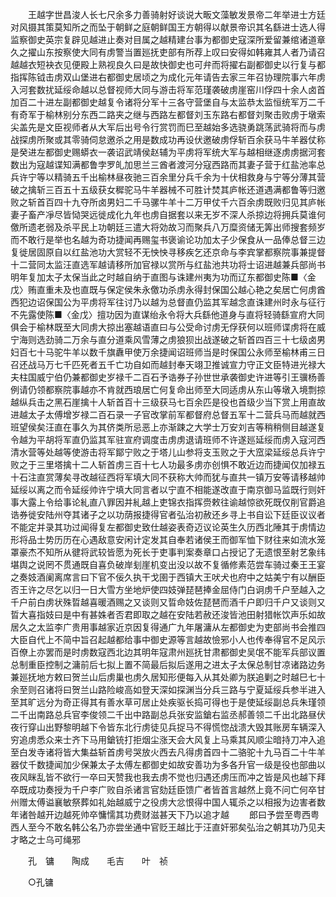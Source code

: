 <!-- { "loadSidebar": true } -->
　　王越字世昌浚人长七尺余多力善骑射好谈说大畈文藻敏发景帝二年举进士方廷对风摄其策莫知所之而坠于朝鲜之庭朝鲜国王方朝得以献景帝识其名繇进士选人得监察御史英宗复辟见越进止奏对目属之越精建台事为都御史寇深所爱留兼绾诸道章久之擢山东按察使大同有虏警当置廵抚吏部有所荐上叹曰安得如韩雍其人者乃请召越越衣短袂衣见便殿上熟视良久曰是故快御史也可弁而将擢右副都御史以行复与都指挥陈钺击虏双山堡进右都御史居顷之为成化元年请告去家三年召协理院事六年虏入河套数扰延绥命越以总督视师大同与游击将军范瑾袭破虏崖窑川俘四十余人卤首加百二十进左副都御史越复令诸将分军十三各守营堡自与太监恭太监恒统军万二千有奇军于榆林别分东西二路夹之继与西路左都督刘玉东路右都督刘聚击败虏于墩索尖盖先是文臣视师者从大军后出号令行赏罚而巳至越始多选骁勇跳荡武骑将而与虏战探虏所聚或其零骑伺怠邀杀之用是数成功再设伏邀破虏俘斩百余获马牛羊器仗称是癸进左都御史赐蟒衣一袭诏武靖侯赵辅为平虏将军统大军与越相继逐虏虏据河套数出为寇越谍知满都鲁孛罗癿加思兰三酋者渡河分寇西路而其妻子营于红盐池率总兵许宁等以精骑五千出榆林昼夜驰三百余里分兵千余为十伏相救身与宁等分薄其营破之擒斩三百五十五级获女穉驼马牛羊器械不可胜计焚其庐帐还道遇满都鲁等归邀败之斩首百四十九夺所卤男妇二千马骡牛羊十二万甲仗千六百余虏既败归见其庐帐妻子畜产凈尽皆恸哭远徙成化九年也虏自据套以来无岁不深人杀掠边将拥兵莫谁何儌所遗老弱及杀平民上功朝廷三遣大将効故习而聚兵八万糜资储无筭出师搜套频岁而不敢行是举也名越为奇功捷闻再赐玺书褒谕论功加太子少保食从一品俸总督三边复徙居固原自以红盐池功大赏轻不无怏怏寻移疾乞还京命与李宾掌都察院事兼提督十二营同太监汪直选军越请移所加官禄以赏所与红盐池共功将士诏进越兼兵部尚书明年复加太子太保当此之时越自纳于直图与诛建州夷为功而辽东都御史陈■〈金戊〉贿直重未及也直既与保定侯朱永儌功杀虏永得封保国公越心艳之矣居亡何虏酋西犯边诏保国公为平虏将军往讨乃以越为总督直仍监其军越念直诛建州时永与征行不先露使陈■〈金戊〉擅功因为直谋绐永令将大兵繇他道身与直将轻骑繇宣府大同俱会于榆林既至大同虏大掠出塞越语直曰与公受命讨虏无俘获何以班师谍虏将在威宁海则选劲骑二万余与直分道乘风雪薄之虏狼狈出战遂破之斩首四百三十七级卤男妇百七十马驼牛羊以数千旗纛甲使万余捷闻诏班师当是时保国公永师至榆林甫三日召还战马万七千匹死者五千亡功自如而越封奉天翊卫推诚宣力守正文臣特进光禄大夫柱国威宁伯仍兼都御史岁禄千二百石予诰券子孙世世承袭御史许进等引王骥杨善例请仍领都察院事越亦不肯就西琅居亡何复命出师至大同适虏从东山等墩入境剽掠越纵兵击之黑石崖擒十人斩首百十三级获马七百余匹是役也首级少当下赏上用直故进越太子太傅增岁禄二百石录一子官改掌前军都督府总督五军十二营兵马而越就西班望侯矣汪直在事久为其侪类所忌恶上亦渐踈之大学士万安刘吉等稍稍侧目越遂复令越为平胡将军直仍监其军驻宣府调度击虏虏退请班师不许遂廵延绥而虏入寇河西清水营等处越等使游击将军鄮宁败之于塔儿山参将支玉败之于大窊梁延绥总兵许宁败之于三里塔擒十二人斩首虏三百十七人功最多虏亦创惧不敢近边而捷闻仅加禄五十石注直赏薄矣寻改越征西将军填大同不获称大帅而犹与直共一镇万安等请移越帅延绥以离之而令延绥帅许宁填大同言者以宁直不相能遂改直于南京御马监既行则奸事大露上令给事论糺直八罪因并糺越上吏锦衣指挥赍敕往谕越惊欲死既仅削官爵追诰券徙安陆州夺其诸子之以功荫报捷得官者弘治初赦还乡寻上书自讼下廷臣议议者不能定并录其功过闻得复左都御史致仕越姿表奇迈议论英生久历西北陲其于虏情边形将品士势历历在心遇敌意安闲计定发其自奉若诸侯王而御军恤下财往来如流水笼罩豪杰不知所从徤将武较皆愿为死长于吏事判案奏章口占授记了无遗恨至射艺象纬堪舆之说罔不贯通既自喜负破岸刬崖机变出没以故不复循修素范尝车骑过秦王王宴之奏妓酒阑离席言曰下官不佞久执干戈圉于西镇大王吠犬也府中之姑美宁有以酬臣否王许之尽乞以归一日大雪方坐地炉使四妓弹琵琶捧金屈侍门白诇虏千户至越入之千户前白虏状殊晢越喜暖酒赐之又谈则又晢命妓佐琵琶而酒千户即归千户又谈则又晢大喜指妓曰是中有甚姝者否君即取之越在安陆若赦还浚皆池田射猎帐饮声乐如故居久之太监李广贵用事越家近京因复得通广九年屠滽从左都御史为吏部尚书会推四大臣自代上不简中旨召起越都给事中御史源等言越故憸邪小人也传奉得官不足风示百僚上亦罢而是时虏数寇西北边其明年寇肃州廵抚甘肃都御史吴氓不能军兵部议置总制重臣控制之滽前后七拟上置不简最后拟后遂用之进太子太保总制甘凉诸路边务兼廵抚地方敕曰贺兰山后虏巢也虏久居知形便每入从其处卿为朕追剿之时越巳七十余至则召诸将曰贺兰山路险峻高如登天深如探渊当分兵三路与宁夏延绥兵参半进入至其旷远分为奇正得其有善水草可居止处疾驱长捣可得也于是使延绥副总兵朱瑾领二千出南路总兵官李俊领二千出中路副总兵张安监鎗右监丞郝善领二千出北路昼伏夜行穿山出野黎明越下令皆东北行虏徒见兵捉马不得慌惚战溃大毁其账房车辆深入穷追虏悉众来士齐下马用鎗铳打拒烟尘涨天会大风复上马乘其风顺尘暗持刀冲入追至白发寺诸将皆大集益斩首虏号哭放火西去凡得虏首四十二骆驼十九马百二十牛羊器仗千数捷闻加少保兼太子太傅左都御史如故安善功为多各升官一级是役也部曲以夜风眯乱皆不欲行一卒曰天赞我也我去虏不觉也归遇还虏压而冲之皆是风也越下拜卒既成功奏授为千户李广败自杀诸言官劾廷臣馈广者皆首言越然上竟不问亡何卒甘州赠太傅谥襄敏祭葬如礼始越威宁之役虏大忿恨得中国人辄杀之以相报为边害者数年诸咎越开边越死帅卒慵懦其功费财滋甚天下乃以追才越 
　　郎曰予尝至粤西粤西人至今不敢名韩公名乃亦尝坐通中官贬王越比于汪直奸邪矣弘治之朝其功乃见夫才略之士乌可绳邪 

　　孔　镛　　陶成　　毛吉　　叶　祯 

　　○孔镛 

